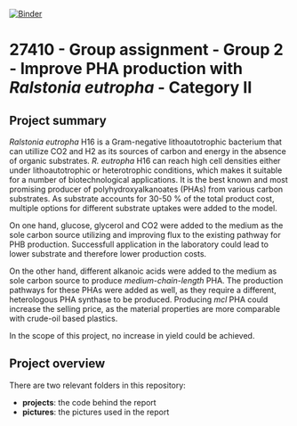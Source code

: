 [![Binder](https://mybinder.org/badge_logo.svg)](https://mybinder.org/v2/gh/27410/group-assignment-2021-group_2_pha-production/main)

# 27410 - Group assignment - Group 2 - Improve PHA production with _Ralstonia eutropha_ - Category II

## Project summary 
_Ralstonia eutropha_ H16 is a Gram-negative lithoautotrophic bacterium that can utillize CO2 and H2 as its sources of carbon and energy in the absence of organic substrates. _R. eutropha_ H16 can reach high cell densities either under lithoautotrophic or heterotrophic conditions, which makes it suitable for a number of biotechnological applications. It is the best known and most promising producer of polyhydroxyalkanoates (PHAs) from various carbon substrates. 
As substrate accounts for 30-50 % of the total product cost, multiple options for different substrate uptakes were added to the model. 

On one hand, glucose, glycerol and CO2 were added to the medium as the sole carbon source utilizing and improving flux to the existing pathway for PHB production. Successfull application in the laboratory could lead to lower substrate and therefore lower production costs.

On the other hand, different alkanoic acids were added to the medium as sole carbon source to produce _medium-chain-length_ PHA. The production pathways for these PHAs were added as well, as they require a different, heterologous PHA synthase to be produced. Producing _mcl_ PHA could increase the selling price, as the material properties are more comparable with crude-oil based plastics. 

In the scope of this project, no increase in yield could be achieved.

## Project overview
There are two relevant folders in this repository:
* **projects**: the code behind the report
* **pictures**: the pictures used in the report

